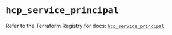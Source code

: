 # `hcp_service_principal`

Refer to the Terraform Registry for docs: [`hcp_service_principal`](https://registry.terraform.io/providers/hashicorp/hcp/0.86.0/docs/resources/service_principal).
